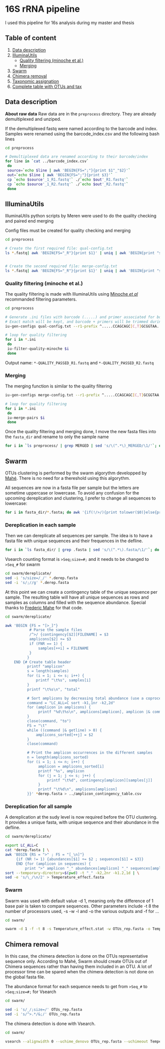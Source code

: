 # 16S rRNA pipeline
I used this pipeline for 16s analysis during my master and thesis


## Table of content

1. [Data description](#data)
2. [IlluminaUtils](#preprocess)
   * [Quality filtering (minoche et al.)](#qual)
   * [Merging](#merging)
3. [Swarm](#swarm)
4. [Chimera removal](#chimera)
5. [Taxonomic assignation](#taxa)
6. [Complete table with OTUs and tax](#otu_table)

## Data description <a name="data"></a>


**About raw data**
Raw data are in the `preprocess` directory. They are already demultiplexed 
and unziped.

If the demultiplexed fastq were named according to the barcode and index. Samples were renamed using the barcode_index.csv and the following bash lines

```bash
cd preprocess

# Demultiplexed data are renamed according to their barcode/index
for line in `cat ../barcode_index.csv`
 do
 source=`echo $line | awk 'BEGIN{FS=";"}{print $1"_"$2}'`
 out=`echo $line | awk 'BEGIN{FS=";"}{print $3}'`
 cp `echo $source'_1_R1.fastq'` ./`echo $out'_R1.fastq'`
 cp `echo $source'_1_R2.fastq'` ./`echo $out'_R2.fastq'`
 done
```


## IlluminaUtils <a name="preprocess"></a>
IlluminaUtils python scripts by Meren were used to do the quality checking and paired end merging

Config files must be created for quality checking and merging

```bash
cd preprocess

# Create the first required file: qual-config.txt
ls *.fastq| awk 'BEGIN{FS="_R"}{print $1}' | uniq | awk 'BEGIN{print "sample\tr1\tr2"}{print $0 "\t" $0 "_R1.fastq\t" $0"_R2.fastq"}' > qual-config.txt


# Create the second required file: merge-config.txt 
ls *.fastq| awk 'BEGIN{FS="_R"}{print $1}' | uniq | awk 'BEGIN{print "sample\tr1\tr2"}{print $0 "\t" $0 "-QUALITY_PASSED_R1.fastq\t" $0"-QUALITY_PASSED_R2.fastq"}' > merge-config.txt
```

### Quality filtering (minoche et al.) <a name="qual"></a>
The quality filtering is made with IlluminaUtils using [Minoche _et al_](http://genomebiology.com/2011/12/11/R112) recommanded filtering parameters. 

```bash
cd preprocess

# Generate .ini files with barcode (.....) and primer associated for both R1 and R2.
# Exact match will be kept, and barcode + primers will be trimmed during filtering.
iu-gen-configs qual-config.txt --r1-prefix ^.....CCAGCAGC[C,T]GCGGTAA. --r2-prefix CCGTC[A,T]ATT[C,T].TTT[A,G]A.T

# loop for quality filtering
for i in *.ini
 do
 iu-filter-quality-minoche $i
 done
```

Output name: `*-QUALITY_PASSED_R1.fastq` and `*-QUALITY_PASSED_R2.fastq` 


### Merging <a name="merging"></a>

The merging function is similar to the quality filtering

```bash
iu-gen-configs merge-config.txt --r1-prefix ^.....CCAGCAGC[C,T]GCGGTAA. --r2-prefix CCGTC[A,T]ATT[C,T].TTT[A,G]A.T

# loop for quality filtering
for i in *.ini
 do
 iu-merge-pairs $i
 done
```

Once the quality filtering and merging done, I move the new fasta files into the `fasta_dir` and rename to only the sample name

```bash
for i in `ls preprocess/ | grep MERGED | sed 's/\(^.*\)_MERGED/\1/'`; do cp preprocess/$i"_MERGED" fasta_dir/$i".fasta"; done
```


## Swarm
OTUs clustering is performed by the swarm algorythm developped by [Mahé](https://peerj.com/articles/1420/). 
There is no need for a thereshold using this algorythm. 

All sequences are now in a fasta file per sample but the letters are sometime uppercase or lowercase. To avoid any confusion for the upcoming dereplication and clustering, I prefer to change all sequences to lowercase:

```bash
for i in fasta_dir/*.fasta; do awk '{if(!/>/){print tolower($0)}else{print $0}}' $i > $i.temp | mv $i.temp $i ; done
```

### Dereplication in each sample
Then we can dereplicate all sequences per sample. The idea is to have a fasta file with unique sequences and their frequences in the defline. 

```bash
for i in `ls fasta_dir/ | grep .fasta | sed 's/\(^.*\).fasta/\1/'`; do vsearch --derep_fulllength fasta_dir/$i.fasta --sizeout --relabel_sha1 --fasta_width 0 --output swarm/dereplicate/$i.derep.fasta ; done
```

Vsearch counting format is `>Seq;size=#;` and it needs to be changed to `>Seq_#` for swarm

```bash
cd swarm/dereplicate/
sed -i 's/size=/_/' *.derep.fasta
sed -i 's/;//g' *.derep.fasta
```

At this point we can create a contingency table of the unique sequence per sample. The resulting table will have all unique sequences as rows and samples as columns and filled with the sequence abundance. 
Special thanks to [Frederic Mahe](https://github.com/torognes/swarm/wiki/Working-with-several-samples) for that code.

```bash
cd swarm/dereplicate/

awk 'BEGIN {FS = "[>_]"}
           # Parse the sample files
           /^>/ {contingency[$2][FILENAME] = $3
           amplicons[$2] += $3
           if (FNR == 1) {
               samples[++i] = FILENAME
           }
          }
    END {# Create table header
          printf "amplicon"
          s = length(samples)
          for (i = 1; i <= s; i++) {
              printf "\t%s", samples[i]
          }
          printf "\t%s\n", "total"

          # Sort amplicons by decreasing total abundance (use a coprocess)
          command = "LC_ALL=C sort -k1,1nr -k2,2d"
          for (amplicon in amplicons) {
               printf "%d\t%s\n", amplicons[amplicon], amplicon |& command
          }
          close(command, "to")
          FS = "\t"
          while ((command |& getline) > 0) {
              amplicons_sorted[++j] = $2
          }
          close(command)

          # Print the amplicon occurrences in the different samples
          n = length(amplicons_sorted)
          for (i = 1; i <= n; i++) {
               amplicon = amplicons_sorted[i]
               printf "%s", amplicon
               for (j = 1; j <= s; j++) {
                   printf "\t%d", contingency[amplicon][samples[j]]
               }
               printf "\t%d\n", amplicons[amplicon]
          }}' *derep.fasta > ../amplicon_contingency_table.csv
```

### Dereplication for all sample
A dereplication at the sudy level is now required before the OTU clustering. It provides a unique fasta, with unique sequence and their abundance in the defline.


```bash
cd swarm/dereplicate/

export LC_ALL=C
cat *derep.fasta | \
awk 'BEGIN {RS = ">" ; FS = "[_\n]"}
     {if (NR != 1) {abundances[$1] += $2 ; sequences[$1] = $3}}
     END {for (amplicon in sequences) {
         print ">" amplicon "_" abundances[amplicon] "_" sequences[amplicon]}}' | \
sort --temporary-directory=$(pwd) -t "_" -k2,2nr -k1.2,1d | \
sed -e 's/\_/\n/2' > Temperature_effect.fasta
```

### Swarm
Swarm was used with default value -d 1, meaning only the difference of 1 base pair is taken to compare sequences. Other parameters include -t 8 the number of processors used, -s -w -l and -o the various outputs and -f for ...

```bash
cd swarm/

swarm -d 1 -f -t 8 -s Temperature_effect.stat -w OTUs_rep.fasta -o Temperature_effect.swarm -l Temperature_effect.log dereplicate/Temperature_effect.fasta
```

## Chimera removal <a name="chimera"></a>
In this case, the chimera detection is done on the OTUs representative sequence only. According to Mahé, Swarm should create OTUs out of Chimera sequences rather than having them included in an OTU. A lot of processor time can be spared when the chimera detection is not done on the global fasta file. 

The abundance format for each sequence needs to get from `>Seq_#` to `>Seq;size=#;` for Vsearch

```bash
cd swarm/

sed -i 's/_/;size=/' OTUs_rep.fasta
sed -i 's/^>.*/&;/' OTUs_rep.fasta
```

The chimera detection is done with Vsearch.

```bash
cd swarm/

vsearch --alignwidth 0 --uchime_denovo OTUs_rep.fasta --uchimeout Temperature_effect.uchimeout.txt
```


 






